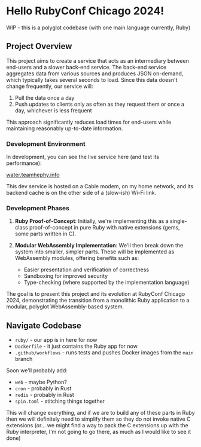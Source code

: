 # Hello RubyConf Chicago 2024!
WIP - this is a polyglot codebase (with one main language currently, Ruby)

## Project Overview

This project aims to create a service that acts as an intermediary between end-users and a slower back-end service. The back-end service aggregates data from various sources and produces JSON on-demand, which typically takes several seconds to load. Since this data doesn't change frequently, our service will:

1. Pull the data once a day
2. Push updates to clients only as often as they request them or once a day, whichever is less frequent

This approach significantly reduces load times for end-users while maintaining reasonably up-to-date information.

### Development Environment

In development, you can see the live service here (and test its performance):

[water.teamhephy.info](https://water.teamhephy.info/data)

This dev service is hosted on a Cable modem, on my home network, and its backend cache is on the other side of a (slow-ish) Wi-Fi link.

### Development Phases

1. **Ruby Proof-of-Concept**: Initially, we're implementing this as a single-class proof-of-concept in pure Ruby with native extensions (gems, some parts written in C).

2. **Modular WebAssembly Implementation**: We'll then break down the system into smaller, simpler parts. These will be implemented as WebAssembly modules, offering benefits such as:
   - Easier presentation and verification of correctness
   - Sandboxing for improved security
   - Type-checking (where supported by the implementation language)

The goal is to present this project and its evolution at RubyConf Chicago 2024, demonstrating the transition from a monolithic Ruby application to a modular, polyglot WebAssembly-based system.

## Navigate Codebase

* `ruby/` - our app is in here for now
* `Dockerfile` - it just contains the Ruby app for now
* `.github/workflows` - runs tests and pushes Docker images from the `main` branch

Soon we'll probably add:
* `web` - maybe Python?
* `cron` - probably in Rust
* `redis` - probably in Rust
* `spin.toml` - stitching things together

This will change everything, and if we are to build any of these parts in Ruby
then we will definitely need to simplify them so they do not invoke native C
extensions (or... we might find a way to pack the C extensions up with the Ruby
interpreter, I'm not going to go there, as much as I would like to see it done)
